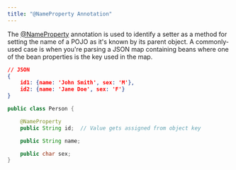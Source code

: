 ```yaml
---
title: "@NameProperty Annotation"
---
```


The [@NameProperty](../apidocs/org/apache/juneau/annotation/NameProperty.html) annotation is used to
identify a setter as a method for setting the name of a POJO as it's known by its parent object.
A commonly-used case is when you're parsing a JSON map containing beans where one of the bean
properties is the key used in the map.

```json
// JSON
{
    id1: {name: 'John Smith', sex: 'M'},
    id2: {name: 'Jane Doe', sex: 'F'}
}
```


```java
public class Person {

    @NameProperty
    public String id;  // Value gets assigned from object key

    public String name;

    public char sex;
}

```
